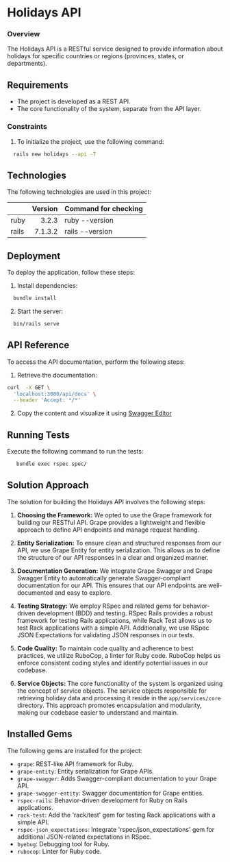 # Holidays API

### Overview

The Holidays API is a RESTful service designed to provide information about holidays for specific countries or regions (provinces, states, or departments).

## Requirements

* The project is developed as a REST API.
* The core functionality of the system, separate from the API layer.

### Constraints

1. To initialize the project, use the following command:

```bash
  rails new holidays --api -T
```

## Technologies

The following technologies are used in this project:

||Version|Command for checking
|-|-:|-|
|ruby|3.2.3|ruby --version|
|rails|7.1.3.2|rails --version|

## Deployment

To deploy the application, follow these steps:

1. Install dependencies:

```bash
  bundle install
```

2. Start the server:

```bash
  bin/rails serve
```

## API Reference

To access the API documentation, perform the following steps:

1. Retrieve the documentation:

```bash
curl  -X GET \
  'localhost:3000/api/docs' \
  --header 'Accept: */*'
```

2. Copy the content and visualize it using [Swagger Editor](https://editor.swagger.io/)


## Running Tests

Execute the following command to run the tests:

```bash
   bundle exec rspec spec/
```

## Solution Approach

The solution for building the Holidays API involves the following steps:

1. **Choosing the Framework:** We opted to use the Grape framework for building our RESTful API. Grape provides a lightweight and flexible approach to define API endpoints and manage request handling.

2. **Entity Serialization:** To ensure clean and structured responses from our API, we use Grape Entity for entity serialization. This allows us to define the structure of our API responses in a clear and organized manner.

3. **Documentation Generation:** We integrate Grape Swagger and Grape Swagger Entity to automatically generate Swagger-compliant documentation for our API. This ensures that our API endpoints are well-documented and easy to explore.

4. **Testing Strategy:** We employ RSpec and related gems for behavior-driven development (BDD) and testing. RSpec Rails provides a robust framework for testing Rails applications, while Rack Test allows us to test Rack applications with a simple API. Additionally, we use RSpec JSON Expectations for validating JSON responses in our tests.

5. **Code Quality:** To maintain code quality and adherence to best practices, we utilize RuboCop, a linter for Ruby code. RuboCop helps us enforce consistent coding styles and identify potential issues in our codebase.

6. **Service Objects:** The core functionality of the system is organized using the concept of service objects. The service objects responsible for retrieving holiday data and processing it reside in the `app/services/core` directory. This approach promotes encapsulation and modularity, making our codebase easier to understand and maintain.

## Installed Gems

The following gems are installed for the project:

- `grape`: REST-like API framework for Ruby.
- `grape-entity`: Entity serialization for Grape APIs.
- `grape-swagger`: Adds Swagger-compliant documentation to your Grape API.
- `grape-swagger-entity`: Swagger documentation for Grape entities.
- `rspec-rails`: Behavior-driven development for Ruby on Rails applications.
- `rack-test`: Add the 'rack/test' gem for testing Rack applications with a simple API.
- `rspec-json_expectations`: Integrate 'rspec/json_expectations' gem for additional JSON-related expectations in RSpec.
- `byebug`: Debugging tool for Ruby.
- `rubocop`: Linter for Ruby code.
